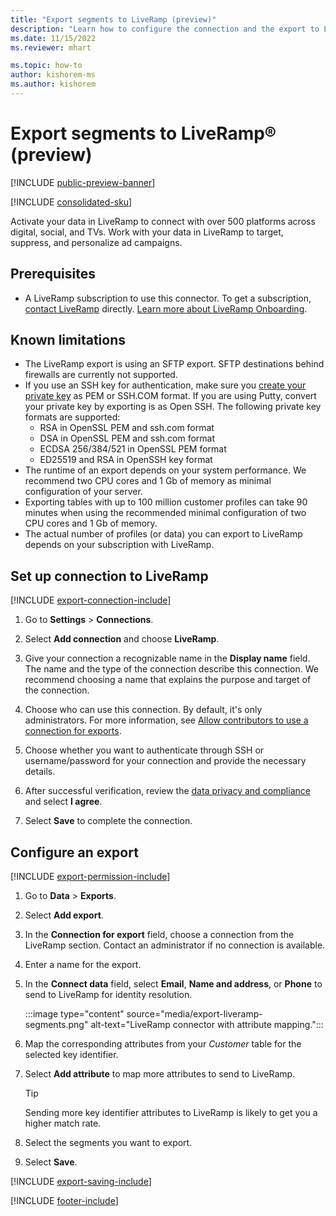 ```yaml
---
title: "Export segments to LiveRamp (preview)"
description: "Learn how to configure the connection and the export to LiveRamp."
ms.date: 11/15/2022
ms.reviewer: mhart

ms.topic: how-to
author: kishorem-ms
ms.author: kishorem
---
```


# Export segments to LiveRamp&reg; (preview)

[!INCLUDE [public-preview-banner](includes/public-preview-banner.md)]

[!INCLUDE [consolidated-sku](./includes/consolidated-sku.md)]

Activate your data in LiveRamp to connect with over 500 platforms across digital, social, and TVs. Work with your data in LiveRamp to target, suppress, and personalize ad campaigns.

## Prerequisites

- A LiveRamp subscription to use this connector. To get a subscription, [contact LiveRamp](https://liveramp.com/contact/) directly. [Learn more about LiveRamp Onboarding](https://liveramp.com/our-platform/data-onboarding/).

## Known limitations

- The LiveRamp export is using an SFTP export. SFTP destinations behind firewalls are currently not supported.
- If you use an SSH key for authentication, make sure you [create your private key](/azure/virtual-machines/linux/create-ssh-keys-detailed#basic-example) as PEM or SSH.COM format. If you are using Putty, convert your private key by exporting is as Open SSH. The following private key formats are supported:
  - RSA in OpenSSL PEM and ssh.com format
  - DSA in OpenSSL PEM and ssh.com format
  - ECDSA 256/384/521 in OpenSSL PEM format
  - ED25519 and RSA in OpenSSH key format
- The runtime of an export depends on your system performance. We recommend two CPU cores and 1 Gb of memory as minimal configuration of your server.
- Exporting tables with up to 100 million customer profiles can take 90 minutes when using the recommended minimal configuration of two CPU cores and 1 Gb of memory.
- The actual number of profiles (or data) you can export to LiveRamp depends on your subscription with LiveRamp.

## Set up connection to LiveRamp

[!INCLUDE [export-connection-include](includes/export-connection-admn.md)]

1. Go to **Settings** > **Connections**.

1. Select **Add connection** and choose **LiveRamp**.

1. Give your connection a recognizable name in the **Display name** field. The name and the type of the connection describe this connection. We recommend choosing a name that explains the purpose and target of the connection.

1. Choose who can use this connection. By default, it's only administrators. For more information, see [Allow contributors to use a connection for exports](connections.md#allow-contributors-to-use-a-connection-for-exports).

1. Choose whether you want to authenticate through SSH or username/password for your connection and provide the necessary details.

1. After successful verification, review the [data privacy and compliance](connections.md#data-privacy-and-compliance) and select **I agree**.

1. Select **Save** to complete the connection.

## Configure an export

[!INCLUDE [export-permission-include](includes/export-permission.md)]

1. Go to **Data** > **Exports**.

1. Select **Add export**.

1. In the **Connection for export** field, choose a connection from the LiveRamp section. Contact an administrator if no connection is available.

1. Enter a name for the export.

1. In the **Connect data** field, select **Email**, **Name and address**, or **Phone** to send to LiveRamp for identity resolution.

   :::image type="content" source="media/export-liveramp-segments.png" alt-text="LiveRamp connector with attribute mapping.":::

1. Map the corresponding attributes from your *Customer* table for the selected key identifier.

1. Select **Add attribute** to map more attributes to send to LiveRamp.

   > [!TIP]
   > Sending more key identifier attributes to LiveRamp is likely to get you a higher match rate.

1. Select the segments you want to export.

1. Select **Save**.

[!INCLUDE [export-saving-include](includes/export-saving.md)]

[!INCLUDE [footer-include](includes/footer-banner.md)]
